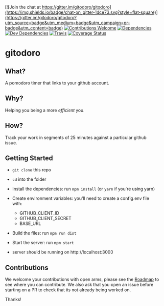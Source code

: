 [![Join the chat at https://gitter.im/gitodoro/gitodoro](https://img.shields.io/badge/chat-on_gitter-1dce73.svg?style=flat-square)](https://gitter.im/gitodoro/gitodoro?utm_source=badge&utm_medium=badge&utm_campaign=pr-badge&utm_content=badge)
[![Contributions Welcome](https://img.shields.io/badge/contributions-welcome-brightgreen.svg?style=flat-square)](https://github.com/gitodoro/gitodoro/blob/master/ROADMAP.md)
[![Dependencies](https://david-dm.org/gitodoro/gitodoro.svg?style=flat-square)](https://david-dm.org/gitodoro/gitodoro)
[![Dev Dependencies](https://david-dm.org/gitodoro/gitodoro/dev-status.svg?style=flat-square)](https://david-dm.org/gitodoro/gitodoro?type=dev)
[![Travis](https://img.shields.io/travis/gitodoro/gitodoro.svg?style=flat-square)](https://travis-ci.org/dwyl/goodparts)
[![Coverage Status](https://coveralls.io/repos/github/gitodoro/gitodoro/badge.svg?style=flat-square&branch=master)](https://coveralls.io/github/gitodoro/gitodoro?branch=master)

# gitodoro

## What?

A pomodoro timer that links to your github account.

## Why?

Helping you being a more *efficient* you.

## How?

Track your work in segments of 25 minutes against a particular github issue.

## Getting Started

- `git clone` this repo
- `cd` into the folder
- Install the dependencies: run `npm install` (or `yarn` if you're using yarn)
- Create environment variables:  you'll need to create a config.env file with:
  - GITHUB_CLIENT_ID
  - GITHUB_CLIENT_SECRET
  - BASE_URL

- Build the files: run `npm run dist`
- Start the server: run `npm start`
- server should be running on http://localhost:3000

## Contributions

We welcome your contributions with open arms, please see the [Roadmap](https://github.com/gitodoro/gitodoro/blob/master/ROADMAP.md) to see where you can contribute. We also ask that you open an issue before starting on a PR to check that its not already being worked on.

Thanks!
